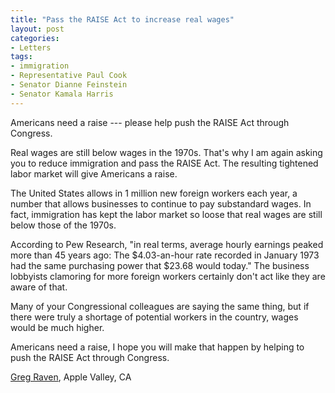 ```yaml
---
title: "Pass the RAISE Act to increase real wages"
layout: post
categories:
- Letters
tags:
- immigration
- Representative Paul Cook
- Senator Dianne Feinstein
- Senator Kamala Harris
---
```


Americans need a raise --- please help push the RAISE Act through Congress.

Real wages are still below wages in the 1970s. That's why I am again asking you to reduce immigration and pass the RAISE Act. The resulting tightened labor market will give Americans a raise.

The United States allows in 1 million new foreign workers each year, a number that allows businesses to continue to pay substandard wages. In fact, immigration has kept the labor market so loose that real wages are still below those of the 1970s.

According to Pew Research, "in real terms, average hourly earnings peaked more than 45 years ago: The $4.03-an-hour rate recorded in January 1973 had the same purchasing power that $23.68 would today." The business lobbyists clamoring for more foreign workers certainly don't act like they are aware of that.

Many of your Congressional colleagues are saying the same thing, but if there were truly a shortage of potential workers in the country, wages would be much higher.

Americans need a raise, I hope you will make that happen by helping to push the RAISE Act through Congress.

[Greg Raven](https://www.gregraven.org/), Apple Valley, CA